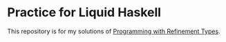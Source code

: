 # Practice for Liquid Haskell

This repository is for my solutions of [Programming with Refinement Types](http://ucsd-progsys.github.io/liquidhaskell-tutorial).
